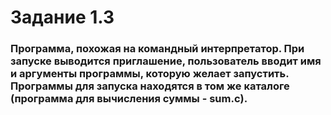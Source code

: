 # Задание 1.3

### Программа, похожая на командный интерпретатор. При запуске выводится приглашение, пользователь вводит имя и аргументы программы, которую желает запустить. Программы для запуска находятся в том же каталоге (программа для вычисления суммы - sum.c).